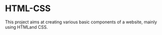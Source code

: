 # HTML-CSS
This project aims at creating various basic components of a website, mainly using HTMLand CSS.
